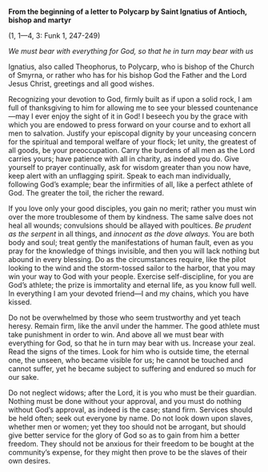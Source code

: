 

**From the beginning of a letter to Polycarp by Saint Ignatius of Antioch, bishop and martyr**

(1, 1—4, 3: Funk 1, 247-249)

_We must bear with everything for God, so that he in turn may bear with us_

Ignatius, also called Theophorus, to Polycarp, who is bishop of the Church of Smyrna, or rather who has for his bishop God the Father and the Lord Jesus Christ, greetings and all good wishes.

Recognizing your devotion to God, firmly built as if upon a solid rock, I am full of thanksgiving to him for allowing me to see your blessed countenance—may I ever enjoy the sight of it in God! I beseech you by the grace with which you are endowed to press forward on your course and to exhort all men to salvation. Justify your episcopal dignity by your unceasing concern for the spiritual and temporal welfare of your flock; let unity, the greatest of all goods, be your preoccupation. Carry the burdens of all men as the Lord carries yours; have patience with all in charity, as indeed you do. Give yourself to prayer continually, ask for wisdom greater than you now have, keep alert with an unflagging spirit. Speak to each man individually, following God’s example; bear the infirmities of all, like a perfect athlete of God. The greater the toil, the richer the reward.

If you love only your good disciples, you gain no merit; rather you must win over the more troublesome of them by kindness. The same salve does not heal all wounds; convulsions should be allayed with poultices. _Be prudent as the serpent_ in all things, and _innocent as the dove always._ You are both body and soul; treat gently the manifestations of human fault, even as you pray for the knowledge of things invisible, and then you will lack nothing but abound in every blessing. Do as the circumstances require, like the pilot looking to the wind and the storm-tossed sailor to the harbor, that you may win your way to God with your people. Exercise self-discipline, for you are God’s athlete; the prize is immortality and eternal life, as you know full well. In everything I am your devoted friend—I and my chains, which you have kissed.

Do not be overwhelmed by those who seem trustworthy and yet teach heresy. Remain firm, like the anvil under the hammer. The good athlete must take punishment in order to win. And above all we must bear with everything for God, so that he in turn may bear with us. Increase your zeal. Read the signs of the times. Look for him who is outside time, the eternal one, the unseen, who became visible for us; he cannot be touched and cannot suffer, yet he became subject to suffering and endured so much for our sake.

Do not neglect widows; after the Lord, it is you who must be their guardian. Nothing must be done without your approval, and you must do nothing without God’s approval, as indeed is the case; stand firm. Services should be held often; seek out everyone by name. Do not look down upon slaves, whether men or women; yet they too should not be arrogant, but should give better service for the glory of God so as to gain from him a better freedom. They should not be anxious for their freedom to be bought at the community’s expense, for they might then prove to be the slaves of their own desires.

